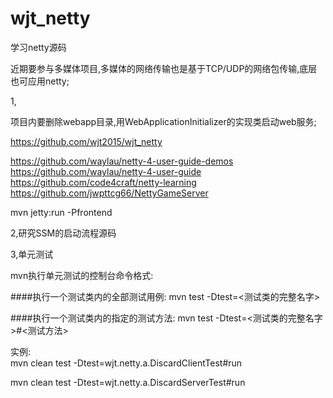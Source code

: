 # wjt_netty
学习netty源码

近期要参与多媒体项目,多媒体的网络传输也是基于TCP/UDP的网络包传输,底层也可应用netty;

1,

项目内要删除webapp目录,用WebApplicationInitializer的实现类启动web服务;

https://github.com/wjt2015/wjt_netty

https://github.com/waylau/netty-4-user-guide-demos
https://github.com/waylau/netty-4-user-guide
https://github.com/code4craft/netty-learning
https://github.com/jwpttcg66/NettyGameServer


mvn jetty:run -Pfrontend


2,研究SSM的启动流程源码

3,单元测试  

mvn执行单元测试的控制台命令格式:  

####执行一个测试类内的全部测试用例:
mvn test -Dtest=<测试类的完整名字>

####执行一个测试类内的指定的测试方法:
mvn test -Dtest=<测试类的完整名字>#<测试方法>

实例:   
mvn clean test -Dtest=wjt.netty.a.DiscardClientTest#run 

mvn clean test -Dtest=wjt.netty.a.DiscardServerTest#run 



 





